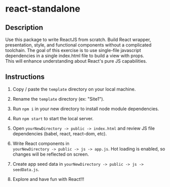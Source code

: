 # react-standalone


## Description
Use this package to write ReactJS from scratch.
Build React wrapper, presentation, style, and
functional components without a complicated
toolchain.  The goal of this exercise is to use
single-file javascript dependencies in a single
index.html file to build a view with props.  
This will enhance understanding about React's
pure JS capabilities.

## Instructions

1. Copy / paste the `template` directory on your
   local machine.

2. Rename the `template` directory (ex: "Site1").

3. Run `npm i` in your new directory to install
   node module dependencies.

4. Run `npm start` to start the local server.   

5. Open `yourNewDirectory -> public -> index.html`
   and review JS file dependencies (babel, react,
   react-dom, etc).

6. Write React components in  
   `yourNewDirectory -> public -> js -> app.js`.
   Hot loading is enabled, so changes will be
   reflected on screen.

7. Create app seed data in
   `yourNewDirectory -> public -> js -> seedData.js`.

8. Explore and have fun with React!!!
